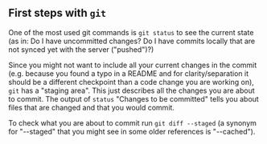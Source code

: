 ## First steps with `git`

One of the most used git commands is `git status` to see the current state (as in: Do I have uncommitted changes? Do I have commits locally that are not synced yet with the server ("pushed")?)

Since you might not want to include all your current changes in the commit (e.g. because you found a typo in a README and for clarity/separation it should be a different checkpoint than a code change you are working on), `git` has a "staging area". This just describes all the changes you are about to commit. The output of `status` "Changes to be committed" tells you about files that are changed and that you would commit.

To check what you are about to commit run `git diff --staged` (a synonym for "--staged" that you might see in some older references is "--cached").

